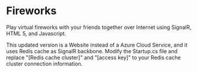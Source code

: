 Fireworks
=========

Play virtual fireworks with your friends together over Internet using SignalR, HTML 5, and Javascript.

This updated version is a Website instead of a Azure Cloud Service, and it uses Redis cache as SignalR backbone.
Modify the Startup.cs file and replace "[Redis cache cluster]" and "[access key]" to your Redis cache cluster connection information.
